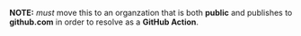 **NOTE:** _must_ move this to an organzation that is both **public** and publishes to **github.com** in order to resolve as a **GitHub Action**.
